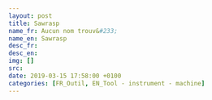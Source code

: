 ```yaml
---
layout: post
title: Sawrasp
name_fr: Aucun nom trouv&#233;
name_en: Sawrasp
desc_fr: 
desc_en: 
img: []
src: 
date: 2019-03-15 17:58:00 +0100
categories: [FR_Outil, EN_Tool - instrument - machine]
---
```

